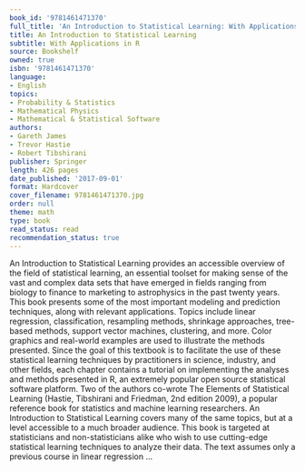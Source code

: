 ```yaml
---
book_id: '9781461471370'
full_title: 'An Introduction to Statistical Learning: With Applications in R'
title: An Introduction to Statistical Learning
subtitle: With Applications in R
source: Bookshelf
owned: true
isbn: '9781461471370'
language:
- English
topics:
- Probability & Statistics
- Mathematical Physics
- Mathematical & Statistical Software
authors:
- Gareth James
- Trevor Hastie
- Robert Tibshirani
publisher: Springer
length: 426 pages
date_published: '2017-09-01'
format: Hardcover
cover_filename: 9781461471370.jpg
order: null
theme: math
type: book
read_status: read
recommendation_status: true
---
```

An Introduction to Statistical Learning provides an accessible overview of the field of statistical learning, an essential toolset for making sense of the vast and complex data sets that have emerged in fields ranging from biology to finance to marketing to astrophysics in the past twenty years. This book presents some of the most important modeling and prediction techniques, along with relevant applications. Topics include linear regression, classification, resampling methods, shrinkage approaches, tree- based methods, support vector machines, clustering, and more. Color graphics and real-world examples are used to illustrate the methods presented. Since the goal of this textbook is to facilitate the use of these statistical learning techniques by practitioners in science, industry, and other fields, each chapter contains a tutorial on implementing the analyses and methods presented in R, an extremely popular open source statistical software platform. Two of the authors co-wrote The Elements of Statistical Learning (Hastie, Tibshirani and Friedman, 2nd edition 2009), a popular reference book for statistics and machine learning researchers. An Introduction to Statistical Learning covers many of the same topics, but at a level accessible to a much broader audience. This book is targeted at statisticians and non-statisticians alike who wish to use cutting-edge statistical learning techniques to analyze their data. The text assumes only a previous course in linear regression ...
